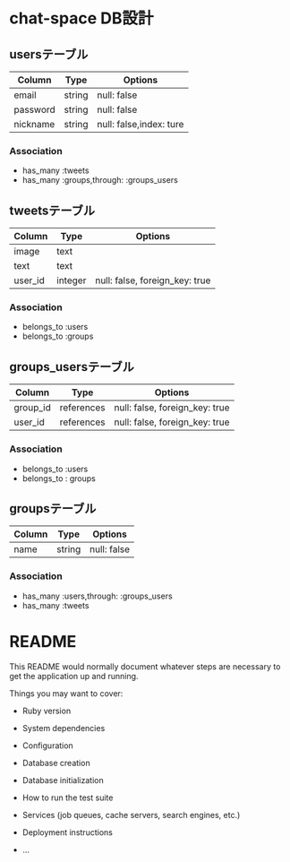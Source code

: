 # chat-space DB設計
## usersテーブル
|Column|Type|Options|
|------|----|-------|
|email|string|null: false|
|password|string|null: false|
|nickname|string|null: false,index: ture|
### Association
- has_many :tweets
- has_many :groups,through: :groups_users

## tweetsテーブル
|Column|Type|Options|
|------|----|-------|
|image|text||
|text|text||
|user_id|integer|null: false, foreign_key: true|
### Association
- belongs_to :users
- belongs_to :groups

## groups_usersテーブル
|Column|Type|Options|
|------|----|-------|
|group_id|references|null: false, foreign_key: true|
|user_id|references|null: false, foreign_key: true|
### Association
- belongs_to :users
- belongs_to : groups


## groupsテーブル
|Column|Type|Options|
|------|----|-------|
|name|string|null: false|
### Association
- has_many :users,through: :groups_users
- has_many :tweets

































# README

This README would normally document whatever steps are necessary to get the
application up and running.

Things you may want to cover:

* Ruby version

* System dependencies

* Configuration

* Database creation

* Database initialization

* How to run the test suite

* Services (job queues, cache servers, search engines, etc.)

* Deployment instructions

* ...
